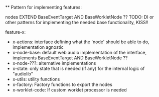 \*\* Pattern for implementing features:

nodes EXTEND BaseEventTarget AND BaseWorkletNode ??
TODO: DI or other patterns for implementing the needed base functionality, KISS!!

feature-x:

- x-actions: interface defining what the 'node' should be able to do, implementation agnostic
- x-node-base: default web audio implementation of the interface, implements BaseEventTarget AND BaseWorkletNode ??
- x-node-???: alternative implementations
- x-state: only state that is needed (if any) for the internal logic of "audiolib"
- x-utils: utility functions
- x-factory: Factory functions to export the nodes
- x-worklet-code: If custom worklet processor is needed
